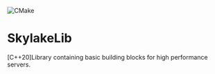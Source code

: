 ![CMake](https://github.com/balannarcis96/SkylakeLib/actions/workflows/cmake.yml/badge.svg?branch=main)
# SkylakeLib 
[C++20]Library containing basic building blocks for high performance servers.

 
